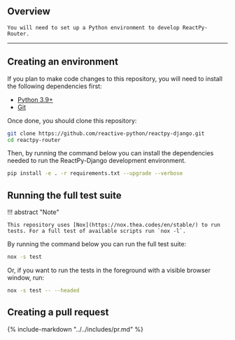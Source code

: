 ## Overview

<p class="intro" markdown>

    You will need to set up a Python environment to develop ReactPy-Router.

</p>

---

## Creating an environment

If you plan to make code changes to this repository, you will need to install the following dependencies first:

-   [Python 3.9+](https://www.python.org/downloads/)
-   [Git](https://git-scm.com/downloads)

Once done, you should clone this repository:

```bash linenums="0"
git clone https://github.com/reactive-python/reactpy-django.git
cd reactpy-router
```

Then, by running the command below you can install the dependencies needed to run the ReactPy-Django development environment.

<!-- TODO: Remove `-e .` -->

```bash linenums="0"
pip install -e . -r requirements.txt --upgrade --verbose
```

## Running the full test suite

!!! abstract "Note"

    This repository uses [Nox](https://nox.thea.codes/en/stable/) to run tests. For a full test of available scripts run `nox -l`.

By running the command below you can run the full test suite:

```bash linenums="0"
nox -s test
```

Or, if you want to run the tests in the foreground with a visible browser window, run:

<!-- TODO: Change `headed` to `headless` -->

```bash linenums="0"
nox -s test -- --headed
```

## Creating a pull request

{% include-markdown "../../includes/pr.md" %}
